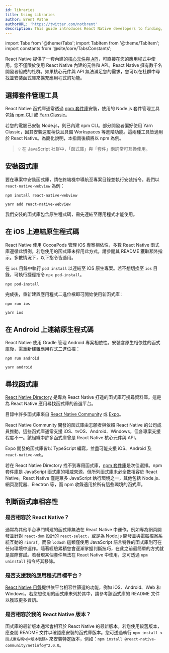 ```yaml
---
id: libraries
title: Using Libraries
author: Brent Vatne
authorURL: 'https://twitter.com/notbrent'
description: This guide introduces React Native developers to finding, installing, and using third-party libraries in their apps.
---
```


import Tabs from '@theme/Tabs'; import TabItem from '@theme/TabItem'; import constants from '@site/core/TabsConstants';

React Native 提供了一套內建的[核心元件與 API](./components-and-apis)，可直接在您的應用程式中使用。您不僅限於使用 React Native 內建的元件和 API。React Native 擁有數千名開發者組成的社群。如果核心元件與 API 無法滿足您的需求，您可以在社群中尋找並安裝函式庫來擴充應用程式的功能。

## 選擇套件管理工具

React Native 函式庫通常透過 [npm 套件庫](https://www.npmjs.com/)安裝，使用的 Node.js 套件管理工具包括 [npm CLI](https://docs.npmjs.com/cli/npm) 或 [Yarn Classic](https://classic.yarnpkg.com/en/)。

若您的電腦已安裝 Node.js，則已內建 npm CLI。部分開發者偏好使用 Yarn Classic，因其安裝速度稍快且具備 Workspaces 等進階功能。這兩種工具皆適用於 React Native。為簡化說明，本指南後續將以 npm 為例。

> 💡 在 JavaScript 社群中，「函式庫」與「套件」兩詞常可互換使用。

## 安裝函式庫

要在專案中安裝函式庫，請在終端機中導航至專案目錄並執行安裝指令。我們以 `react-native-webview` 為例：

<Tabs groupId="package-manager" queryString defaultValue={constants.defaultPackageManager} values={constants.packageManagers}>
<TabItem value="npm">

```shell
npm install react-native-webview
```

</TabItem>
<TabItem value="yarn">

```shell
yarn add react-native-webview
```

</TabItem>
</Tabs>

我們安裝的函式庫包含原生程式碼，需先連結至應用程式才能使用。

## 在 iOS 上連結原生程式碼

React Native 使用 CocoaPods 管理 iOS 專案相依性，多數 React Native 函式庫遵循此慣例。若您使用的函式庫未採用此方式，請參閱其 README 獲取額外指示。多數情況下，以下指令皆適用。

在 `ios` 目錄中執行 `pod install` 以連結至 iOS 原生專案。若不想切換至 `ios` 目錄，可執行捷徑指令 `npx pod-install`。

```bash
npx pod-install
```

完成後，重新建置應用程式二進位檔即可開始使用新函式庫：

<Tabs groupId="package-manager" queryString defaultValue={constants.defaultPackageManager} values={constants.packageManagers}>
<TabItem value="npm">

```shell
npm run ios
```

</TabItem>
<TabItem value="yarn">

```shell
yarn ios
```

</TabItem>
</Tabs>

## 在 Android 上連結原生程式碼

React Native 使用 Gradle 管理 Android 專案相依性。安裝含原生相依性的函式庫後，需重新建置應用程式二進位檔：

<Tabs groupId="package-manager" queryString defaultValue={constants.defaultPackageManager} values={constants.packageManagers}>
<TabItem value="npm">

```shell
npm run android
```

</TabItem>
<TabItem value="yarn">

```shell
yarn android
```

</TabItem>
</Tabs>

## 尋找函式庫

[React Native Directory](https://reactnative.directory) 是專為 React Native 打造的函式庫可搜尋資料庫。這是為 React Native 應用尋找函式庫的首選平台。

目錄中許多函式庫來自 [React Native Community](https://github.com/react-native-community/) 或 [Expo](https://docs.expo.dev/versions/latest/)。

React Native Community 開發的函式庫由志願者與依賴 React Native 的公司成員推動。這些函式庫通常支援 iOS、tvOS、Android、Windows，但各專案支援程度不一。該組織中許多函式庫曾是 React Native 核心元件與 API。

Expo 開發的函式庫皆以 TypeScript 編寫，並盡可能支援 iOS、Android 及 `react-native-web`。

若在 React Native Directory 找不到專用函式庫，[npm 套件庫](https://www.npmjs.com/)是次佳選擇。npm 套件庫是 JavaScript 函式庫的權威來源，但所列函式庫未必全數相容於 React Native。React Native 僅是眾多 JavaScript 執行環境之一，其他包括 Node.js、網頁瀏覽器、Electron 等，而 npm 收錄適用於所有這些環境的函式庫。

## 判斷函式庫相容性

### 是否相容於 React Native？

通常為其他平台專門構建的函式庫無法在 React Native 中運作。例如專為網頁開發並針對 `react-dom` 設計的 `react-select`，或是為 Node.js 開發並與電腦檔案系統互動的 `rimraf`。而像 `lodash` 這類僅使用 JavaScript 語言特性的函式庫則可在任何環境中運作。隨著經驗累積您會逐漸掌握判斷技巧，在此之前最簡單的方式就是實際嘗試。若發現某個套件無法在 React Native 中使用，您可透過 `npm uninstall` 指令將其移除。

### 是否支援我的應用程式目標平台？

[React Native 目錄](https://reactnative.directory)提供依平台相容性篩選的功能，例如 iOS、Android、Web 和 Windows。若您想使用的函式庫未列於其中，請參考該函式庫的 README 文件以獲取更多資訊。

### 是否相容於我的 React Native 版本？

函式庫的最新版本通常會相容於 React Native 的最新版本。若您使用較舊版本，應查閱 README 文件以確認應安裝的函式庫版本。您可透過執行 `npm install <函式庫名稱>@<版本號碼>` 來安裝特定版本，例如：`npm install @react-native-community/netinfo@^2.0.0`。